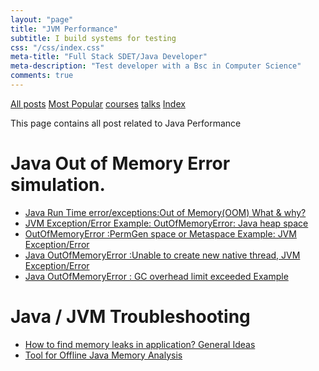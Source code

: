 ```yaml
---
layout: "page"
title: "JVM Performance"
subtitle: I build systems for testing
css: "/css/index.css"
meta-title: "Full Stack SDET/Java Developer"
meta-description: "Test developer with a Bsc in Computer Science"
comments: true
---
```

<div class="list-filters">
    <a href="/" class="list-filter filter-selected">All posts</a>
    <a href="/popular" class="list-filter">Most Popular</a>
    <a href="/courses" class="list-filter">courses</a>
	<a href="/talks" class="list-filter">talks</a>
    <a href="/tags" class="list-filter">Index</a>
</div>

This page contains all post related to Java Performance

# Java Out of Memory Error simulation. 
- [Java Run Time error/exceptions:Out of Memory(OOM) What & why?](https://sarkershantonu.github.io/2015/08/21/java-oom-why/)
- [JVM Exception/Error Example: OutOfMemoryError: Java heap space](https://sarkershantonu.github.io/2015/08/22/java-oom-heap/)
- [OutOfMemoryError :PermGen space or Metaspace Example: JVM Exception/Error](http://shantonusarker.blogspot.com/2015/08/java-out-of-memory-error-permgen-meta-space-example.html)
- [Java OutOfMemoryError :Unable to create new native thread, JVM Exception/Error](http://shantonusarker.blogspot.com/2015/08/java-out-of-memory-error-unable-to-create-new-native-thread.html)
- [Java OutOfMemoryError : GC overhead limit exceeded Example](http://shantonusarker.blogspot.com/2015/08/java-out-of-memory-error-GC-overhead-limit-exceeded.html)

# Java / JVM Troubleshooting 
- [How to find memory leaks in application? General Ideas](http://shantonusarker.blogspot.com/2015/09/how-to-find-memory-leaks-in-application.html)
- [Tool for Offline Java Memory Analysis](http://shantonusarker.blogspot.com/2015/09/java-memory-analysis-heap-dump-tools-ibm-oracle-sun.html)